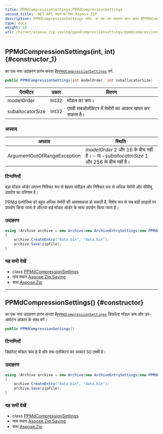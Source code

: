 ```yaml
---
title: PPMdCompressionSettings.PPMdCompressionSettings
second_title: .NET API संदर्भ के लिए Aspose.ZIP
description: PPMdCompressionSettings नर्मत. क एक नय उदहरण प्ररंभ करत हैPPMdCompressionSettings वर्ग.
type: docs
weight: 10
url: /hi/net/aspose.zip.saving/ppmdcompressionsettings/ppmdcompressionsettings/
---
```

## PPMdCompressionSettings(int, int) {#constructor_1}

का एक नया उदाहरण प्रारंभ करता है[`PPMdCompressionSettings`](../) वर्ग.

```csharp
public PPMdCompressionSettings(int modelOrder, int suballocatorSize)
```

| पैरामीटर | प्रकार | विवरण |
| --- | --- | --- |
| modelOrder | Int32 | मॉडल का क्रम। |
| suballocatorSize | Int32 | एमबी सबऑलोकेटर में मेमोरी का आकार खपत कर सकता है। |

### अपवाद

| अपवाद | स्थिति |
| --- | --- |
| ArgumentOutOfRangeException | *modelOrder* 2 और 16 के बीच नहीं है। - या -*suballocatorSize* 1 और 256 के बीच नहीं है। |

### टिप्पणियों

बड़ा मॉडल ऑर्डर लगभग निश्चित रूप से बेहतर संपीड़न और निश्चित रूप से अधिक मेमोरी और सीपीयू उपयोग का परिणाम है।

PPMd एल्गोरिथ्म को बहुत अधिक मेमोरी की आवश्यकता हो सकती है, विशेष रूप से जब बड़ी फ़ाइलों पर उपयोग किया जाता है और/या बड़े मॉडल ऑर्डर के साथ उपयोग किया जाता है।

### उदाहरण

```csharp
using (Archive archive = new Archive(new ArchiveEntrySettings(new PPMdCompressionSettings(4, 10))))
{
    archive.CreateEntry("data.bin", "data.bin");                   
    archive.Save(zipFile);
}
```

### यह सभी देखें

* class [PPMdCompressionSettings](../)
* नाम स्थान [Aspose.Zip.Saving](../../ppmdcompressionsettings/)
* सभा [Aspose.Zip](../../../)

---

## PPMdCompressionSettings() {#constructor}

का एक नया उदाहरण प्रारंभ करता है[`PPMdCompressionSettings`](../) डिफ़ॉल्ट मॉडल क्रम और उप-आवंटन आकार के साथ वर्ग।

```csharp
public PPMdCompressionSettings()
```

### टिप्पणियों

डिफ़ॉल्ट मॉडल क्रम 8 है और सब-एलोकेटर का आकार 50 एमबी है।

### उदाहरण

```csharp
using (Archive archive = new Archive(new ArchiveEntrySettings(new PPMdCompressionSettings())))
{
    archive.CreateEntry("data.bin", "data.bin");                   
    archive.Save(zipFile);
}
```

### यह सभी देखें

* class [PPMdCompressionSettings](../)
* नाम स्थान [Aspose.Zip.Saving](../../ppmdcompressionsettings/)
* सभा [Aspose.Zip](../../../)


